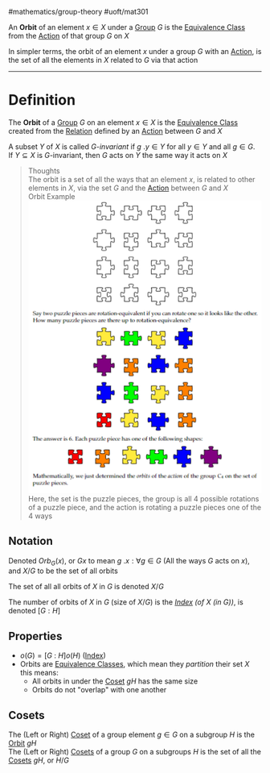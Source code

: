 #mathematics/group-theory #uoft/mat301 

An **Orbit** of an element $x\in X$ under a [Group](Group.md) $G$ is the [Equivalence Class](Equivalence%20Class.md) from the [Action](Action.md) of that group $G$ on $X$

In simpler terms, the orbit of an element $x$ under a group $G$ with an [Action](Action.md), is the set of all the elements in $X$ related to $G$ via that action

---
# Definition
The **Orbit** of a [Group](Group.md) $G$ on an element $x\in X$ is the [Equivalence Class](Equivalence%20Class.md) created from the [Relation](../../Computer%20Science/CSC236/CSC236%20Notes/Relation.md) defined by an [Action](Action.md) between $G$ and $X$

A subset $Y$ of $X$ is called $G$-*invariant* if $g \ .y\in Y$ for all $y\in Y$ and all $g\in G$.  
	If $Y\subseteq X$ is $G$-invariant, then $G$ acts on $Y$ the same way it acts on $X$

> Thoughts  
> 	The orbit is a set of all the ways that an element $x$, is related to other elements in $X$, via the set $G$ and the [Action](Action.md) between $G$ and $X$  
> Orbit Example  
> 	![320](attachments/Orbit%20Puzzle%20Piece%20Example.png)  
> 	Here, the set is the puzzle pieces, the group is all 4  possible rotations of a puzzle piece, and the action is rotating a puzzle pieces one of the 4 ways

## Notation
Denoted $Orb_{G}(x)$, or $Gx$ to mean $g \ .x: \forall g\in G$ (All the ways $G$ acts on $x$), and $X/G$ to be the set of all orbits 

The set of all all orbits of $X$ in $G$ is denoted $X/G$

The number of orbits of $X$ in $G$ (size of $X/G$) is the *[Index](Index.md) (of $X$ (in $G$))*, is denoted $[G : H]$ 
## Properties
- $o(G)=[G \ : \ H]o(H)$ ([Index](Index.md))
- Orbits are [Equivalence Classes](Equivalence%20Class.md), which mean they *partition* their set $X$ this means:
	- All orbits in under the [Coset](Coset.md) $gH$ has the same size 
	- Orbits do not "overlap" with one another

## Cosets
The (Left or Right) [Coset](Coset.md) of a group element $g\in G$ on a subgroup $H$ is the [Orbit](.md) $gH$  
The (Left or Right) [Cosets](Coset.md) of a group $G$ on a subgroups $H$ is the set of all the [Cosets](Coset.md) $gH$, or $H/G$
